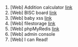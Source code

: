 1. [Web] Addition calculator [link](https://github.com/Echo-H4C/Wargame/blob/main/DreamHack/web_Addition%20calculator/Addition%20calculator.md)
2. [Web] BISC board [link](https://github.com/Echo-H4C/Wargame/blob/main/DreamHack/web_BISC%20board/BISC%20board.md)
3. [Web] baby xss [link](https://github.com/Echo-H4C/Wargame/blob/main/DreamHack/web_baby%20xss/baby%20xss.md)
4. [Web] filestorage [link](https://github.com/Echo-H4C/Wargame/blob/main/DreamHack/web_filestorage/filestorage.md)
5. [Web] phpMyRedis [link](https://github.com/Echo-H4C/Wargame/blob/main/DreamHack/web_phpMyRedis/phpMyRedis.md)
6. [Web] admin console
7. [Web] I can Read!
